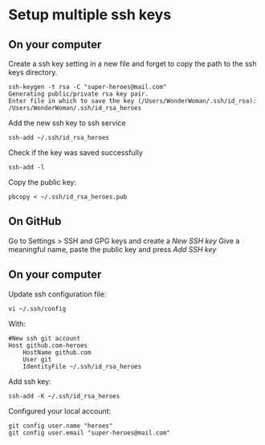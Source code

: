 # Setup multiple ssh keys

## On your computer
Create a ssh key setting in a new file and forget to copy the path to the ssh keys directory.

```
ssh-keygen -t rsa -C "super-heroes@mail.com"
Generating public/private rsa key pair.
Enter file in which to save the key (/Users/WonderWoman/.ssh/id_rsa): /Users/WonderWoman/.ssh/id_rsa_heroes
```

Add the new ssh key to ssh service
```
ssh-add ~/.ssh/id_rsa_heroes
```

Check if the key was saved successfully
```
ssh-add -l
```

Copy the public key:
```
pbcopy < ~/.ssh/id_rsa_heroes.pub
```

## On GitHub
Go to Settings > SSH and GPG keys and create a *New SSH key*
Give a meaningful name, paste the public key and press *Add SSH key*

## On your computer

Update ssh configuration file:

```
vi ~/.ssh/config
```

With:
```
#New ssh git account
Host github.com-heroes
	HostName github.com
	User git
	IdentityFile ~/.ssh/id_rsa_heroes
```
Add ssh key:
```
ssh-add -K ~/.ssh/id_rsa_heroes
```

Configured your local account:
```
git config user.name "heroes"
git config user.email "super-heroes@mail.com"
```
